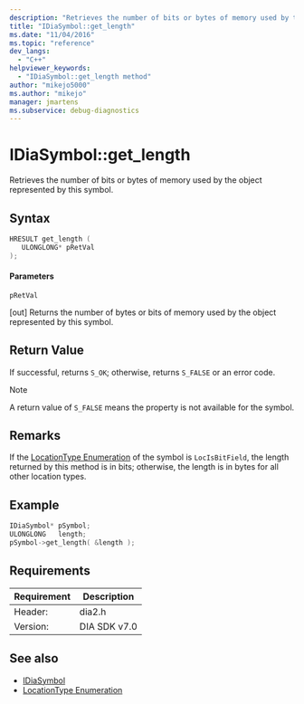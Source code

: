 ```yaml
---
description: "Retrieves the number of bits or bytes of memory used by the object represented by this symbol."
title: "IDiaSymbol::get_length"
ms.date: "11/04/2016"
ms.topic: "reference"
dev_langs:
  - "C++"
helpviewer_keywords:
  - "IDiaSymbol::get_length method"
author: "mikejo5000"
ms.author: "mikejo"
manager: jmartens
ms.subservice: debug-diagnostics
---
```

# IDiaSymbol::get_length

Retrieves the number of bits or bytes of memory used by the object represented by this symbol.

## Syntax

```C++
HRESULT get_length ( 
   ULONGLONG* pRetVal
);
```

#### Parameters
 `pRetVal`

[out] Returns the number of bytes or bits of memory used by the object represented by this symbol.

## Return Value
 If successful, returns `S_OK`; otherwise, returns `S_FALSE` or an error code.

> [!NOTE]
> A return value of `S_FALSE` means the property is not available for the symbol.

## Remarks
 If the [LocationType Enumeration](../../debugger/debug-interface-access/locationtype.md) of the symbol is `LocIsBitField`, the length returned by this method is in bits; otherwise, the length is in bytes for all other location types.

## Example

```C++
IDiaSymbol* pSymbol;
ULONGLONG   length;
pSymbol->get_length( &length );
```

## Requirements

|Requirement|Description|
|-----------------|-----------------|
|Header:|dia2.h|
|Version:|DIA SDK v7.0|

## See also
- [IDiaSymbol](../../debugger/debug-interface-access/idiasymbol.md)
- [LocationType Enumeration](../../debugger/debug-interface-access/locationtype.md)

